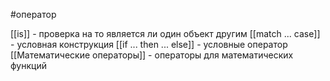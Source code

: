 #оператор 

[[is]] - проверка на то является ли один объект другим
[[match ... case]] - условная конструкция
[[if ... then ... else]] - условные оператор
[[Математические операторы]] - операторы для математических функций
